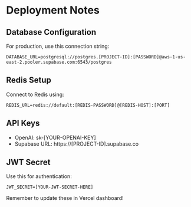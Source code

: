 # Deployment Notes

## Database Configuration

For production, use this connection string:
```
DATABASE_URL=postgresql://postgres.[PROJECT-ID]:[PASSWORD]@aws-1-us-east-2.pooler.supabase.com:6543/postgres
```

## Redis Setup
Connect to Redis using:
```
REDIS_URL=redis://default:[REDIS-PASSWORD]@[REDIS-HOST]:[PORT]
```

## API Keys
- OpenAI: sk-[YOUR-OPENAI-KEY]
- Supabase URL: https://[PROJECT-ID].supabase.co

## JWT Secret
Use this for authentication:
```
JWT_SECRET=[YOUR-JWT-SECRET-HERE]
```

Remember to update these in Vercel dashboard!